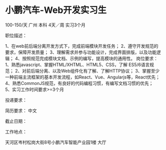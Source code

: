 # 小鹏汽车-Web开发实习生

100-150/天 广州 本科 4天／周 实习3个月

职位描述：

1、在web前后端分离开发方式下，完成前端模块开发任务； 2、遵守开发规范的要求，保障开发质量； 3、理解需求并参与功能设计，完成界面排版，以及功能逻辑； 4、按照规范完成模块文档、示例的编写，提高模块的通用性。 岗位要求： 1、熟悉javascript、掌握HTML/XHTML、HTML5、CSS，了解 ES5/6语言规范； 2、对前后端分离、以及Web组件化有了解、了解HTTP协议； 3、掌握至少一种前端主流框架的基本开发流程，如React、Vue、Angularjs等，React优先； 4、熟悉CommonJS规范，有良好的代码编程习惯，有编写文档习惯的优先； 5、实习工作时间要求>=3个月

投递要求：

简历要求： 中文

截止日期：

工作地点：

天河区岑村松岗大街8号小鹏汽车智能产业园1楼 大厅